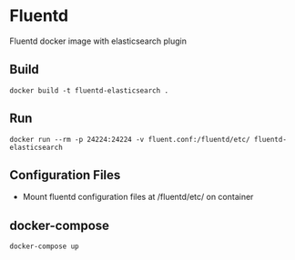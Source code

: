 # Fluentd
Fluentd docker image with elasticsearch plugin


## Build
`docker build -t fluentd-elasticsearch .`



## Run
`docker run --rm -p 24224:24224 -v fluent.conf:/fluentd/etc/ fluentd-elasticsearch`


## Configuration Files
* Mount fluentd configuration files at /fluentd/etc/ on container


## docker-compose
```
docker-compose up
```